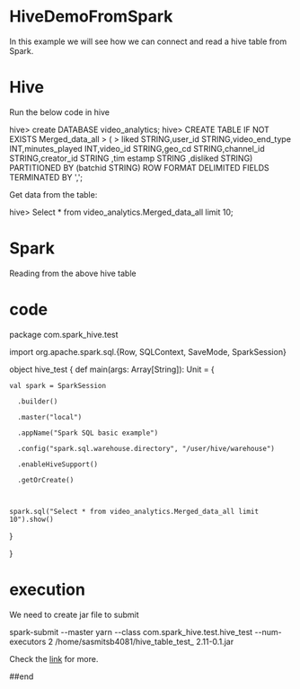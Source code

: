 # HiveDemoFromSpark

In this example we will see how we can connect and read a hive table from Spark.

# Hive

Run the below code in hive

hive> create DATABASE video_analytics;
hive> CREATE TABLE IF NOT EXISTS Merged_data_all
    > (
    > liked STRING,user_id STRING,video_end_type INT,minutes_played INT,video_id STRING,geo_cd STRING,channel_id STRING,creator_id STRING ,tim
estamp STRING ,disliked STRING) PARTITIONED BY (batchid STRING) ROW FORMAT DELIMITED FIELDS TERMINATED BY ',';

Get data from the table:

hive> Select * from video_analytics.Merged_data_all limit 10;

# Spark

Reading from the above hive table

# code

package com.spark_hive.test

import org.apache.spark.sql.{Row, SQLContext, SaveMode, SparkSession}



object hive_test {
  def main(args: Array[String]): Unit = {

    val spark = SparkSession

      .builder()

      .master("local")

      .appName("Spark SQL basic example")

      .config("spark.sql.warehouse.directory", "/user/hive/warehouse")

      .enableHiveSupport()

      .getOrCreate()



    spark.sql("Select * from video_analytics.Merged_data_all limit 10").show()



  }

}

# execution

We need to create jar file to submit

spark-submit --master yarn --class com.spark_hive.test.hive_test --num-executors 2 /home/sasmitsb4081/hive_table_test_
2.11-0.1.jar

Check the [link](https://dataengineeringtech.blogspot.com/2020/08/reading-hive-table-from-spark.html) for more.

##end
